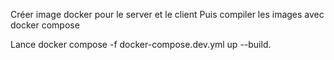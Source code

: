 Créer image docker pour le server et le client
Puis compiler les images avec docker compose

Lance docker compose -f docker-compose.dev.yml up --build.
